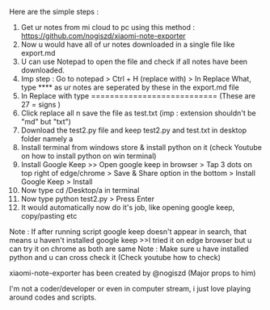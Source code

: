 Here are the simple steps :
1) Get ur notes from mi cloud to pc using this method : https://github.com/nogiszd/xiaomi-note-exporter
2) Now u would have all of ur notes downloaded in a single file like export.md
3) U can use Notepad to open the file and check if all notes have been downloaded.
4) Imp step : Go to notepad > Ctrl + H (replace with) > In Replace What, type    ****     as ur notes are seperated by these in the export.md file
5) In Replace with type     ===========================     (These are 27 = signs )
6) Click replace all n save the file as test.txt (imp : extension shouldn't be "md" but "txt")
7) Download the test2.py file and keep test2.py and test.txt in desktop folder namely  a
8) Install terminal from windows store & install python on it (check Youtube on how to install python on win terminal) 
9) Install Google Keep >> Open google keep in browser > Tap 3 dots on top right of edge/chrome > Save & Share option in the bottom > Install Google Keep > Install
9) Now type      cd /Desktop/a       in terminal  
11) Now type    python  test2.py  > Press Enter
12) It would automatically now do it's job, like opening google keep, copy/pasting etc

Note : If after running script google keep doesn't appear in search, that means u haven't installed google keep >>I tried it on edge browser but u can try it on chrome as both are same
Note : Make sure u have installed python and u can cross check it (Check youtube how to check)

xiaomi-note-exporter has been created by  @nogiszd 
(Major props to him)

I'm not a coder/developer or even in computer stream, i just love playing around codes and scripts.
